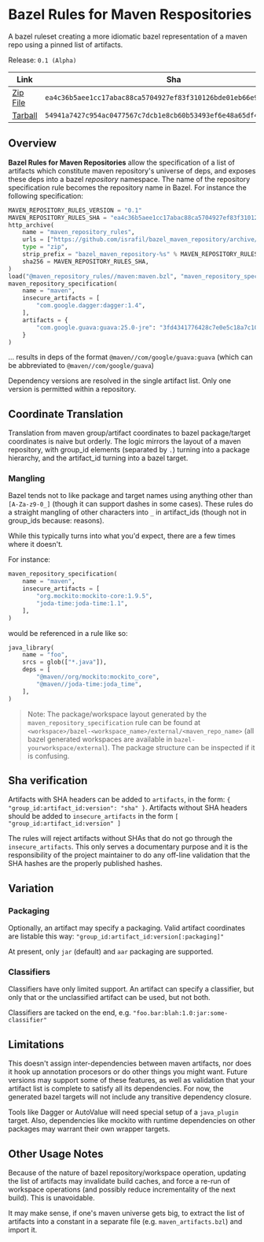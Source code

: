 # Bazel Rules for Maven Respositories

A bazel ruleset creating a more idiomatic bazel representation of a maven repo using a
pinned list of artifacts.

Release: `0.1 (Alpha)`

| Link | Sha |
| ---- | --- |
| [Zip File](https://github.com/israfil/bazel_maven_repository/archive/0.1.zip) | `ea4c36b5aee1cc17abac88ca5704927ef83f310126bde01eb66e993212ca555e` |
| [Tarball](https://github.com/israfil/bazel_maven_repository/archive/0.1.tar.gz) | `54941a7427c954ac0477567c7dcb1e8cb60b53493ef6e48a65df475dde6c3847` |


## Overview

**Bazel Rules for Maven Repositories** allow the specification of a list of artifacts which
constitute maven repository's universe of deps, and exposes these deps into a bazel *repository*
namespace.  The name of the repository specification rule becomes the repository name in Bazel.
For instance the following specification:
 
```python
MAVEN_REPOSITORY_RULES_VERSION = "0.1"
MAVEN_REPOSITORY_RULES_SHA = "ea4c36b5aee1cc17abac88ca5704927ef83f310126bde01eb66e993212ca555e"
http_archive(
    name = "maven_repository_rules",
    urls = ["https://github.com/israfil/bazel_maven_repository/archive/%s.zip" % MAVEN_REPOSITORY_RULES_VERSION],
    type = "zip",
    strip_prefix = "bazel_maven_repository-%s" % MAVEN_REPOSITORY_RULES_VERSION,
    sha256 = MAVEN_REPOSITORY_RULES_SHA,
)
load("@maven_repository_rules//maven:maven.bzl", "maven_repository_specification")
maven_repository_specification(
    name = "maven",
    insecure_artifacts = [
        "com.google.dagger:dagger:1.4",
    ],
    artifacts = {
        "com.google.guava:guava:25.0-jre": "3fd4341776428c7e0e5c18a7c10de129475b69ab9d30aeafbb5c277bb6074fa9",
    }
)
```
 
... results in deps of the format `@maven//com/google/guava:guava` (which can be abbreviated to 
`@maven//com/google/guava`)

Dependency versions are resolved in the single artifact list.  Only one version is permitted within
a repository.

## Coordinate Translation

Translation from maven group/artifact coordinates to bazel package/target coordinates is naive but
orderly.  The logic mirrors the layout of a maven repository, with group_id elements (separated by
`.`) turning into a package hierarchy, and the artifact_id turning into a bazel target. 

### Mangling

Bazel tends not to like package and target names using anything other than `[A-Za-z9-0_]` (though it
can support dashes in some cases).  These rules do a straight mangling of other characters into `_`
in artifact_ids (though not in group_ids because: reasons).

While this typically turns into what you'd expect, there are a few times where it doesn't. 

For instance:

```python
maven_repository_specification(
    name = "maven",
    insecure_artifacts = [
        "org.mockito:mockito-core:1.9.5",
        "joda-time:joda-time:1.1",
    ],
)
```
 
would be referenced in a rule like so:

```python
java_library(
    name = "foo",
    srcs = glob(["*.java"]),
    deps = [
        "@maven//org/mockito:mockito_core",
        "@maven//joda-time:joda_time",
    ],
)
```

> Note: The package/workspace layout generated by the `maven_repository_specification` rule can be
> found at `<workspace>/bazel-<workspace_name>/external/<maven_repo_name>` (all bazel generated
> workspaces are available in `bazel-yourworkspace/external`).  The package structure can be
> inspected if it is confusing.

## Sha verification

Artifacts with SHA headers can be added to `artifacts`, in the form:
`{ "group_id:artifact_id:version": "sha" }`. Artifacts without SHA headers should be added
to `insecure_artifacts` in the form `[ "group_id:artifact_id:version" ]`

The rules will reject artifacts without SHAs that do not go through the `insecure_artifacts`. This
only serves a documentary purpose and it is the responsibility of the project maintainer to do any
off-line validation that the SHA hashes are the properly published hashes.

## Variation

### Packaging
Optionally, an artifact may specify a packaging. Valid artifact coordinates are listable this way:
`"group_id:artifact_id:version[:packaging]"`

At present, only `jar` (default) and `aar` packaging are supported.

### Classifiers

Classifiers have only limited support. An artifact can specify a classifier, but only that or
the unclassified artifact can be used, but not both.

Classifiers are tacked on the end, e.g. `"foo.bar:blah:1.0:jar:some-classifier"`
 
## Limitations

This doesn't assign inter-dependencies between maven artifacts, nor does it hook up annotation
procesors or do other things you might want.  Future versions may support some of these features,
as well as validation that your artifact list is complete to satisfy all its dependencies.  For now,
the generated bazel targets will not include any transitive dependency closure.

Tools like Dagger or AutoValue will need special setup of a `java_plugin` target.  Also, dependencies
like mockito with runtime dependencies on other packages may warrant their own wrapper targets.

## Other Usage Notes

Because of the nature of bazel repository/workspace operation, updating the list of artifacts may
invalidate build caches, and force a re-run of workspace operations (and possibly reduce
incrementality of the next build).  This is unavoidable.

It may make sense, if one's maven universe gets big, to extract the list of artifacts into a 
constant in a separate file (e.g. `maven_artifacts.bzl`) and import it. 